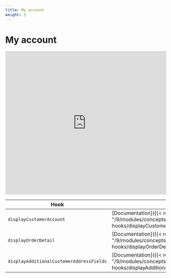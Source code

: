 ```yaml
---
title: My account
weight: 3
---
```


# My account

<iframe style="border: 1px solid rgba(0, 0, 0, 0.1);" width="100%" height="450" src="https://www.figma.com/embed?embed_host=share&url=https%3A%2F%2Fwww.figma.com%2Ffile%2FHKGzVBx5p2JaFrFocGe6p0%2FHook-Cartography%3Ftype%3Ddesign%26node-id%3D128%253A15463%26mode%3Ddev" allowfullscreen></iframe>

| Hook |  |
| --- | --- |
| `displayCustomerAccount` | [Documentation]({{< relref "/9/modules/concepts/hooks/list-of-hooks/displayCustomerAccount">}}) |
| `displayOrderDetail` | [Documentation]({{< relref "/9/modules/concepts/hooks/list-of-hooks/displayOrderDetail">}}) |
| `displayAdditionalCustomerAddressFields` | [Documentation]({{< relref "/9/modules/concepts/hooks/list-of-hooks/displayAdditionalCustomerAddressFields">}}) |
